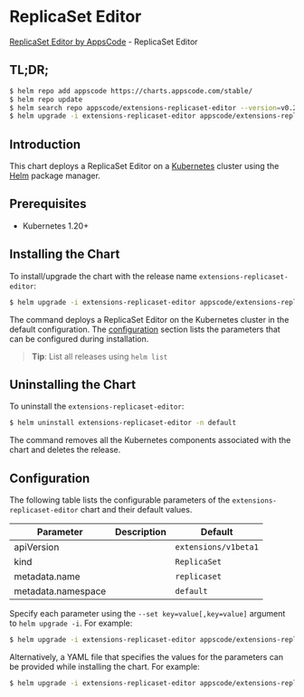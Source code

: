 # ReplicaSet Editor

[ReplicaSet Editor by AppsCode](https://appscode.com) - ReplicaSet Editor

## TL;DR;

```bash
$ helm repo add appscode https://charts.appscode.com/stable/
$ helm repo update
$ helm search repo appscode/extensions-replicaset-editor --version=v0.21.0
$ helm upgrade -i extensions-replicaset-editor appscode/extensions-replicaset-editor -n default --create-namespace --version=v0.21.0
```

## Introduction

This chart deploys a ReplicaSet Editor on a [Kubernetes](http://kubernetes.io) cluster using the [Helm](https://helm.sh) package manager.

## Prerequisites

- Kubernetes 1.20+

## Installing the Chart

To install/upgrade the chart with the release name `extensions-replicaset-editor`:

```bash
$ helm upgrade -i extensions-replicaset-editor appscode/extensions-replicaset-editor -n default --create-namespace --version=v0.21.0
```

The command deploys a ReplicaSet Editor on the Kubernetes cluster in the default configuration. The [configuration](#configuration) section lists the parameters that can be configured during installation.

> **Tip**: List all releases using `helm list`

## Uninstalling the Chart

To uninstall the `extensions-replicaset-editor`:

```bash
$ helm uninstall extensions-replicaset-editor -n default
```

The command removes all the Kubernetes components associated with the chart and deletes the release.

## Configuration

The following table lists the configurable parameters of the `extensions-replicaset-editor` chart and their default values.

|     Parameter      | Description |             Default             |
|--------------------|-------------|---------------------------------|
| apiVersion         |             | <code>extensions/v1beta1</code> |
| kind               |             | <code>ReplicaSet</code>         |
| metadata.name      |             | <code>replicaset</code>         |
| metadata.namespace |             | <code>default</code>            |


Specify each parameter using the `--set key=value[,key=value]` argument to `helm upgrade -i`. For example:

```bash
$ helm upgrade -i extensions-replicaset-editor appscode/extensions-replicaset-editor -n default --create-namespace --version=v0.21.0 --set apiVersion=extensions/v1beta1
```

Alternatively, a YAML file that specifies the values for the parameters can be provided while
installing the chart. For example:

```bash
$ helm upgrade -i extensions-replicaset-editor appscode/extensions-replicaset-editor -n default --create-namespace --version=v0.21.0 --values values.yaml
```
